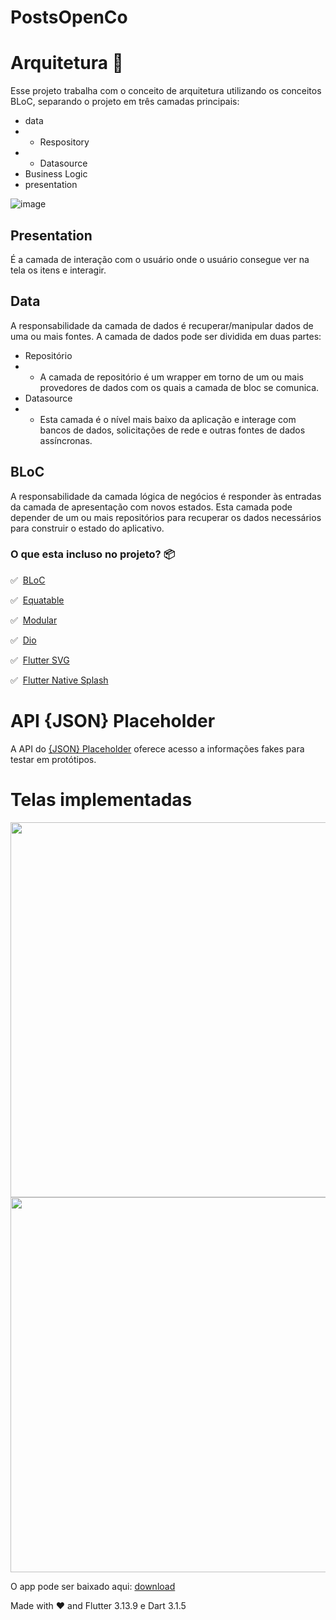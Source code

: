 # PostsOpenCo

# Arquitetura 🚀

Esse projeto trabalha com o conceito de arquitetura utilizando os conceitos BLoC, separando o projeto em três camadas principais:

- data
- - Respository
- - Datasource
- Business Logic
- presentation

![image](https://github.com/Ramos2L/test_open_co/assets/58201578/ffa7d0cd-6848-4f21-8dc0-fda7f286c1d4)

## Presentation
É a camada de interação com o usuário onde o usuário consegue ver na tela os itens e interagir.

## Data

A responsabilidade da camada de dados é recuperar/manipular dados de uma ou mais fontes.
A camada de dados pode ser dividida em duas partes:
- Repositório
- - A camada de repositório é um wrapper em torno de um ou mais provedores de dados com os quais a camada de bloc se comunica.
- Datasource
- - Esta camada é o nível mais baixo da aplicação e interage com bancos de dados, solicitações de rede e outras fontes de dados assíncronas.

## BLoC

A responsabilidade da camada lógica de negócios é responder às entradas da camada de apresentação com novos estados. Esta camada pode depender de um ou mais repositórios para recuperar os dados necessários para construir o estado do aplicativo.

### O que esta incluso no projeto? 📦


✅&nbsp; [BLoC][bloc_link]

✅&nbsp; [Equatable][equatable_link] 

✅&nbsp; [Modular][modular_link]

✅&nbsp; [Dio][dio_link]

✅&nbsp; [Flutter SVG][flutter_svg_link]

✅&nbsp; [Flutter Native Splash][flutter_native_splash_link]


[modular_link]: https://pub.dev/packages/flutter_modular
[bloc_link]: https://bloclibrary.dev
[equatable_link]: https://pub.dev/packages/equatable
[dio_link]: https://pub.dev/packages/dio
[flutter_native_splash_link]: https://pub.dev/packages/flutter_native_splash
[flutter_svg_link]: https://pub.dev/packages/flutter_svg

# API  {JSON} Placeholder
A API do <a href="https://jsonplaceholder.typicode.com"> {JSON} Placeholder</a>  oferece acesso a informações fakes para testar em protótipos.
 
# Telas implementadas

<img height="600em" src=https://github.com/Ramos2L/test_open_co/assets/58201578/996bf9ba-84fb-46a3-b45a-b56afdc30fcd />
<img height="600em" src=https://github.com/Ramos2L/test_open_co/assets/58201578/f4459a1d-3d52-4bda-b827-acea2667dbfc />

O app pode ser baixado aqui:
[download][drive_link] 

[drive_link]: https://drive.google.com/drive/folders/13pyp2tBFVtDe2E0lsMuNCS1WPbb5EIlf?usp=sharing

Made with :heart: and Flutter 3.13.9 e Dart 3.1.5
